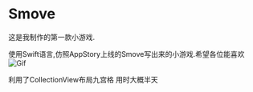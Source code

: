 # Smove

这是我制作的第一款小游戏.

使用Swift语言,仿照AppStory上线的Smove写出来的小游戏.希望各位能喜欢
![Gif](http://a4.qpic.cn/psb?/V13kW68D2keIfh/e3oUwY7FWeMZ6ahTwPDjDwGlEBfvQ1N*.X5h1T.OWpw!/b/dI8BAAAAAAAA&ek=1&kp=1&pt=0&bo=aAHwAGgB8AACCCw!&sce=0-12-12&rf=0-18)





利用了CollectionView布局九宫格
用时大概半天

